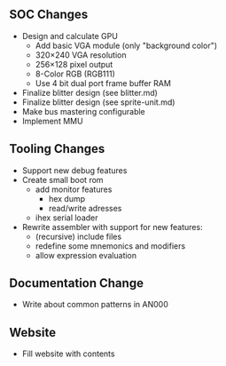 ## SOC Changes
- Design and calculate GPU
  - Add basic VGA module (only "background color")
  - 320×240 VGA resolution
  - 256×128 pixel output
  - 8-Color RGB (RGB111)
  - Use 4 bit dual port frame buffer RAM 
- Finalize blitter design (see blitter.md)
- Finalize blitter design (see sprite-unit.md)
- Make bus mastering configurable
- Implement MMU

## Tooling Changes
- Support new debug features
- Create small boot rom
  - add monitor features
    - hex dump
    - read/write adresses
  - ihex serial loader
- Rewrite assembler with support for new features:
  - (recursive) include files
  - redefine some mnemonics and modifiers
  - allow expression evaluation

## Documentation Change
- Write about common patterns in AN000

## Website
- Fill website with contents